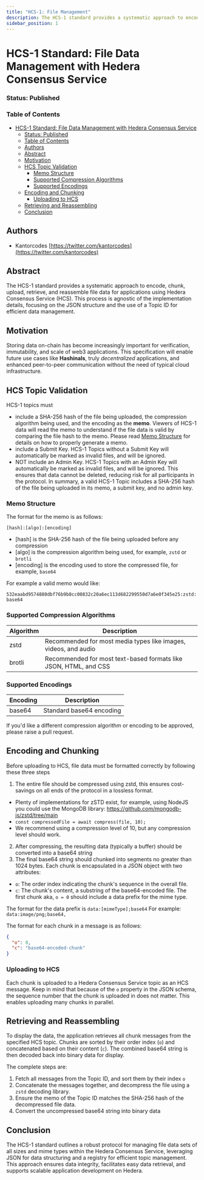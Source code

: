 ```yaml
---
title: "HCS-1: File Management"
description: The HCS-1 standard provides a systematic approach to encode, chunk, upload, retrieve, and reassemble file data for applications using Hedera Consensus Service (HCS). This process is agnostic of the implementation details, focusing on the JSON structure and the use of a Topic ID for efficient data management.
sidebar_position: 1
---
```


# HCS-1 Standard: File Data Management with Hedera Consensus Service

### Status: Published

### Table of Contents

- [HCS-1 Standard: File Data Management with Hedera Consensus Service](#hcs-1-standard-file-data-management-with-hedera-consensus-service)
    - [Status: Published](#status-published)
    - [Table of Contents](#table-of-contents)
  - [Authors](#authors)
  - [Abstract](#abstract)
  - [Motivation](#motivation)
  - [HCS Topic Validation](#hcs-topic-validation)
    - [Memo Structure](#memo-structure)
    - [Supported Compression Algorithms](#supported-compression-algorithms)
    - [Supported Encodings](#supported-encodings)
  - [Encoding and Chunking](#encoding-and-chunking)
    - [Uploading to HCS](#uploading-to-hcs)
  - [Retrieving and Reassembling](#retrieving-and-reassembling)
  - [Conclusion](#conclusion)

## Authors

- Kantorcodes [https://twitter.com/kantorcodes](https://twitter.com/kantorcodes)

## Abstract

The HCS-1 standard provides a systematic approach to encode, chunk, upload, retrieve, and reassemble file data for applications using Hedera Consensus Service (HCS). This process is agnostic of the implementation details, focusing on the JSON structure and the use of a Topic ID for efficient data management.

## Motivation

Storing data on-chain has become increasingly important for verification, immutability, and scale of web3 applications. This specification will enable future use cases like **Hashinals**, truly _decentralized_ applications, and enhanced peer-to-peer communication without the need of typical cloud infrastructure.

## HCS Topic Validation

HCS-1 topics must

- include a SHA-256 hash of the file being uploaded, the compression algorithm being used, and the encoding as the **memo**. Viewers of HCS-1 data will read the memo to understand if the file data is valid by comparing the file hash to the memo. Please read [Memo Structure](#memo-structure) for details on how to properly generate a memo.
- include a Submit Key. HCS-1 Topics without a Submit Key will automatically be marked as invalid files, and will be ignored.
- NOT include an Admin Key. HCS-1 Topics with an Admin Key will automatically be marked as invalid files, and will be ignored. This ensures that data cannot be deleted, reducing risk for all participants in the protocol.
  In summary, a valid HCS-1 Topic includes a SHA-256 hash of the file being uploaded in its memo, a submit key, and no admin key.

### Memo Structure

The format for the memo is as follows:

`[hash]:[algo]:[encoding]`

- [hash] is the SHA-256 hash of the file being uploaded before any compression
- [algo] is the compression algorithm being used, for example, `zstd` or `brotli`
- [encoding] is the encoding used to store the compressed file, for example, `base64`

For example a valid memo would like:

`532eaabd9574880dbf76b9b8cc00832c20a6ec113d682299550d7a6e0f345e25:zstd:base64`

### Supported Compression Algorithms

| Algorithm | Description |
|-----------|-------------|
| zstd | Recommended for most media types like images, videos, and audio |
| brotli | Recommended for most text-based formats like JSON, HTML, and CSS |

### Supported Encodings

| Encoding | Description |
|-----------|-------------|
| base64 | Standard base64 encoding |

If you'd like a different compression algorithm or encoding to be approved, please raise a pull request.

## Encoding and Chunking

Before uploading to HCS, file data must be formatted correctly by following these three steps

1. The entire file should be compressed using zstd, this ensures cost-savings on all ends of the protocol in a lossless format.

- Plenty of implementations for zSTD exist, for example, using NodeJS you could use the MongoDB library: https://github.com/mongodb-js/zstd/tree/main
- `const compressedFile = await compress(file, 10); `
- We recommend using a compression level of 10, but any compression level should work.

2. After compressing, the resulting data (typically a buffer) should be converted into a base64 string
3. The final base64 string should chunked into segments no greater than 1024 bytes. Each chunk is encapsulated in a JSON object with two attributes:

- `o`: The order index indicating the chunk's sequence in the overall file.
- `c`: The chunk's content, a substring of the base64-encoded file. The first chunk aka, `o = 0` should include a data prefix for the mime type.

The format for the data prefix is
`data:[mimeType];base64`
For example:
`data:image/png;base64,`

The format for each chunk in a message is as follows:

```json
{
  "o": 0,
  "c": "base64-encoded-chunk"
}
```

### Uploading to HCS

Each chunk is uploaded to a Hedera Consensus Service topic as an HCS message. Keep in mind that because of the `o` property in the JSON schema, the sequence number that the chunk is uploaded in does not matter. This enables uploading many chunks in parallel.

## Retrieving and Reassembling

To display the data, the application retrieves all chunk messages from the specified HCS topic. Chunks are sorted by their order index (`o`) and concatenated based on their content (`c`). The combined base64 string is then decoded back into binary data for display.

The complete steps are:

1. Fetch all messages from the Topic ID, and sort them by their index `o`
2. Concatenate the messages together, and decompress the file using a `zstd` decoding library.
3. Ensure the memo of the Topic ID matches the SHA-256 hash of the decompressed file data.
4. Convert the uncompressed base64 string into binary data

## Conclusion

The HCS-1 standard outlines a robust protocol for managing file data sets of all sizes and mime types within the Hedera Consensus Service, leveraging JSON for data structuring and a registry for efficient topic management. This approach ensures data integrity, facilitates easy data retrieval, and supports scalable application development on Hedera.
